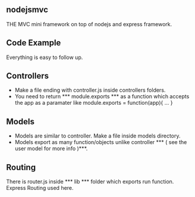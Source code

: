 ## nodejsmvc

THE MVC mini framework on top of nodejs and express framework. 

## Code Example

Everything is easy to follow up.
## Controllers
* Make a file ending with controller.js inside controllers folders.
* You need to return *** module.exports *** as a function which accepts the app as a paramater like
module.exports = function(app){ ... }

## Models
* Models are similar to controller. Make a file inside models directory.
* Models export as many function/objects unlike controller *** ( see the user model for more info )***.

## Routing
There is router.js inside *** lib *** folder which exports run function. Express Routing used here.


